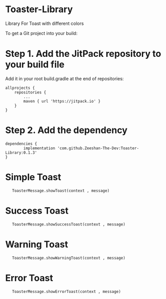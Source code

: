 # Toaster-Library
Library For Toast with different colors



To get a Git project into your build:

# Step 1. Add the JitPack repository to your build file

Add it in your root build.gradle at the end of repositories:

	allprojects {
		repositories {
			...
			maven { url 'https://jitpack.io' }
		}
	}
# Step 2. Add the dependency

	dependencies {
	        implementation 'com.github.Zeeshan-The-Dev:Toaster-Library:0.1.3'
	}
	
# Simple Toast
       ToasterMessage.showToast(context , message)
       
# Success Toast
       ToasterMessage.showSuccessToast(context , message)

# Warning Toast
       ToasterMessage.showWarningToast(context , message)

# Error Toast
       ToasterMessage.showErrorToast(context , message)


